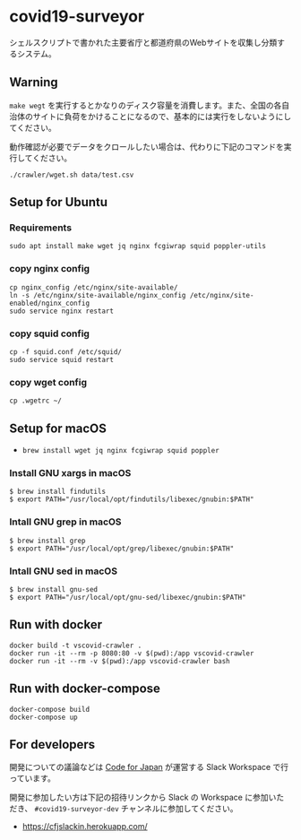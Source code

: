 # covid19-surveyor

シェルスクリプトで書かれた主要省庁と都道府県のWebサイトを収集し分類するシステム。

## Warning

`make wegt` を実行するとかなりのディスク容量を消費します。また、全国の各自治体のサイトに負荷をかけることになるので、基本的には実行をしないようにしてください。

動作確認が必要でデータをクロールしたい場合は、代わりに下記のコマンドを実行してください。

```
./crawler/wget.sh data/test.csv
```

## Setup for Ubuntu

### Requirements

```
sudo apt install make wget jq nginx fcgiwrap squid poppler-utils
```

### copy nginx config

```
cp nginx_config /etc/nginx/site-available/
ln -s /etc/nginx/site-available/nginx_config /etc/nginx/site-enabled/nginx_config
sudo service nginx restart
```

### copy squid config

```
cp -f squid.conf /etc/squid/
sudo service squid restart
```

### copy wget config

```
cp .wgetrc ~/
```

## Setup for macOS

- `brew install wget jq nginx fcgiwrap squid poppler`

### Install GNU xargs in macOS

```
$ brew install findutils
$ export PATH="/usr/local/opt/findutils/libexec/gnubin:$PATH"
```

### Intall GNU grep in macOS

```
$ brew install grep
$ export PATH="/usr/local/opt/grep/libexec/gnubin:$PATH"
```

### Intall GNU sed in macOS

```
$ brew install gnu-sed
$ export PATH="/usr/local/opt/gnu-sed/libexec/gnubin:$PATH"
```

## Run with docker

```
docker build -t vscovid-crawler .
docker run -it --rm -p 8080:80 -v $(pwd):/app vscovid-crawler
docker run -it --rm -v $(pwd):/app vscovid-crawler bash
```

## Run with docker-compose

```
docker-compose build
docker-compose up
```

## For developers

開発についての議論などは [Code for Japan](https://www.code4japan.org/) が運営する Slack Workspace で行っています。

開発に参加したい方は下記の招待リンクから Slack の Workspace に参加いただき、 `#covid19-surveyor-dev` チャンネルに参加してください。

- https://cfjslackin.herokuapp.com/
